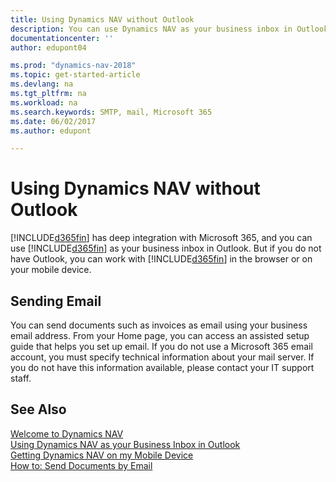 ```yaml
---
title: Using Dynamics NAV without Outlook 
description: You can use Dynamics NAV as your business inbox in Outlook because it is integrated with Microsoft 365, however, you can also work without Outlook in a browser or on your mobile device.
documentationcenter: ''
author: edupont04

ms.prod: "dynamics-nav-2018"
ms.topic: get-started-article
ms.devlang: na
ms.tgt_pltfrm: na
ms.workload: na
ms.search.keywords: SMTP, mail, Microsoft 365
ms.date: 06/02/2017
ms.author: edupont

---
```

# Using Dynamics NAV without Outlook
[!INCLUDE[d365fin](includes/d365fin_md.md)] has deep integration with Microsoft 365, and you can use [!INCLUDE[d365fin](includes/d365fin_md.md)] as your business inbox in Outlook. But if you do not have Outlook, you can work with [!INCLUDE[d365fin](includes/d365fin_md.md)] in the browser or on your mobile device.  

## Sending Email
You can send documents such as invoices as email using your business email address. From your Home page, you can access an assisted setup guide that helps you set up email. If you do not use a Microsoft 365 email account, you must specify technical information about your mail server. If you do not have this information available, please contact your IT support staff.  


## See Also
[Welcome to Dynamics NAV](index.md)  
[Using Dynamics NAV as your Business Inbox in Outlook](across-outlook.md)  
[Getting Dynamics NAV on my Mobile Device](install-mobile-app.md)  
[How to: Send Documents by Email](ui-how-send-documents-email.md)
